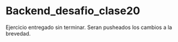 # Backend_desafio_clase20

Ejercicio entregado sin terminar. Seran pusheados los cambios a la brevedad.
